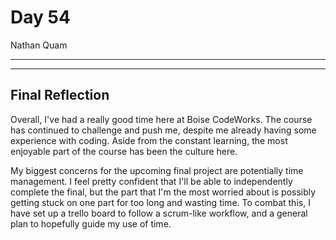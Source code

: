 # Day 54

Nathan Quam

---
---

## Final Reflection

Overall, I've had a really good time here at Boise CodeWorks. The course has continued to challenge and push me, despite me already having some experience with coding. Aside from the constant learning, the most enjoyable part of the course has been the culture here.

My biggest concerns for the upcoming final project are potentially time management. I feel pretty confident that I'll be able to independently complete the final, but the part that I'm the most worried about is possibly getting stuck on one part for too long and wasting time. To combat this, I have set up a trello board to follow a scrum-like workflow, and a general plan to hopefully guide my use of time.
